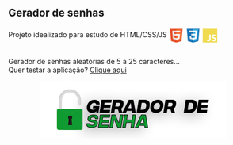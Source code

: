 
## Gerador de senhas 
Projeto idealizado para estudo de HTML/CSS/JS 
  <img align="center" alt="Victor-HTML" height="30" width="30" src="https://raw.githubusercontent.com/devicons/devicon/master/icons/html5/html5-original.svg">
  <img align="center" alt="Victor-CSS" height="30" width="30" src="https://raw.githubusercontent.com/devicons/devicon/master/icons/css3/css3-original.svg">
  <img align="center" alt="Victor-Js" height="30" width="30" src="https://raw.githubusercontent.com/devicons/devicon/master/icons/javascript/javascript-plain.svg">
##
Gerador de senhas aleatórias de 5 a 25 caracteres...
<br>
Quer testar a aplicação? [Clique aqui](https://luizvictorhl.github.io/gerador-senha/)


<p align="center">
  <img alt="Logo do projeto" src="./assets/logo.png" />
</p>

